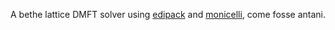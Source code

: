 A bethe lattice DMFT solver using [edipack](https://edipack.github.io/EDIpack/) and [monicelli](https://github.com/esseks/monicelli), come fosse antani.
